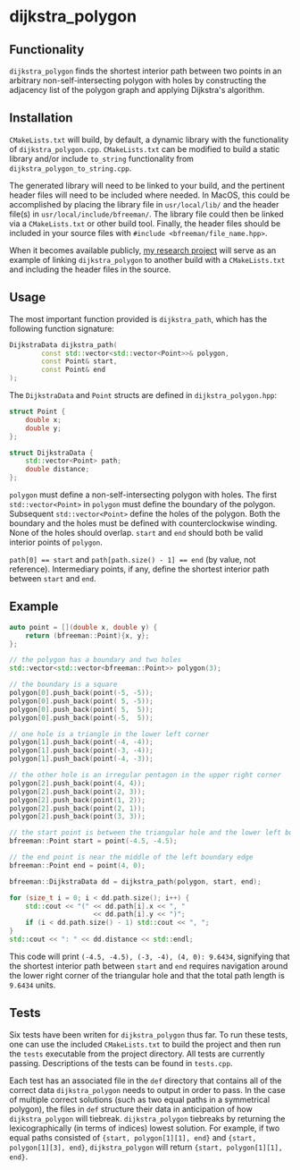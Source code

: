 # dijkstra_polygon
## Functionality
`dijkstra_polygon` finds the shortest interior path between two points in an arbitrary non-self-intersecting polygon with holes by constructing the adjacency list of the polygon graph and applying Dijkstra's algorithm.

## Installation
`CMakeLists.txt` will build, by default, a dynamic library with the functionality of `dijkstra_polygon.cpp`. `CMakeLists.txt` can be modified to build a static library and/or include `to_string` functionality from `dijkstra_polygon_to_string.cpp`.

The generated library will need to be linked to your build, and the pertinent header files will need to be included where needed. In MacOS, this could be accomplished by placing the library file in `usr/local/lib/` and the header file(s) in `usr/local/include/bfreeman/`. The library file could then be linked via a `CMakeLists.txt` or other build tool. Finally, the header files should be included in your source files with `#include <bfreeman/file_name.hpp>`.

When it becomes available publicly, [my research project](https://github.com/brunofreeman/dpo_pdf) will serve as an example of linking `dijkstra_polygon` to another build with a `CMakeLists.txt` and including the header files in the source.

## Usage
The most important function provided is `dijkstra_path`, which has the following function signature:
```cpp
DijkstraData dijkstra_path(
        const std::vector<std::vector<Point>>& polygon,
        const Point& start,
        const Point& end
);
```
The `DijkstraData` and `Point` structs are defined in `dijkstra_polygon.hpp`:
```cpp
struct Point {
    double x;
    double y;
};

struct DijkstraData {
    std::vector<Point> path;
    double distance;
};
```
`polygon` must define a non-self-intersecting polygon with holes. The first `std::vector<Point>` in `polygon` must define the boundary of the polygon. Subsequent `std::vector<Point>` define the holes of the polygon. Both the boundary and the holes must be defined with counterclockwise winding. None of the holes should overlap. `start` and `end` should both be valid interior points of `polygon`.

`path[0] == start` and `path[path.size() - 1] == end` (by value, not reference). Intermediary points, if any, define the shortest interior path between `start` and `end`.

## Example
```cpp
auto point = [](double x, double y) {
    return (bfreeman::Point){x, y};
};

// the polygon has a boundary and two holes
std::vector<std::vector<bfreeman::Point>> polygon(3);

// the boundary is a square
polygon[0].push_back(point(-5, -5));
polygon[0].push_back(point( 5, -5));
polygon[0].push_back(point( 5,  5));
polygon[0].push_back(point(-5,  5));

// one hole is a triangle in the lower left corner
polygon[1].push_back(point(-4, -4));
polygon[1].push_back(point(-3, -4));
polygon[1].push_back(point(-4, -3));

// the other hole is an irregular pentagon in the upper right corner
polygon[2].push_back(point(4, 4));
polygon[2].push_back(point(2, 3));
polygon[2].push_back(point(1, 2));
polygon[2].push_back(point(2, 1));
polygon[2].push_back(point(3, 3));

// the start point is between the triangular hole and the lower left boundary corner
bfreeman::Point start = point(-4.5, -4.5);

// the end point is near the middle of the left boundary edge
bfreeman::Point end = point(4, 0);

bfreeman::DijkstraData dd = dijkstra_path(polygon, start, end);

for (size_t i = 0; i < dd.path.size(); i++) {
    std::cout << "(" << dd.path[i].x << ", "
                     << dd.path[i].y << ")";
    if (i < dd.path.size() - 1) std::cout << ", ";
}
std::cout << ": " << dd.distance << std::endl;
```

This code will print `(-4.5, -4.5), (-3, -4), (4, 0): 9.6434`, signifying that the shortest interior path between `start` and `end` requires navigation around the lower right corner of the triangular hole and that the total path length is `9.6434` units.

## Tests
Six tests have been writen for `dijkstra_polygon` thus far. To run these tests, one can use the included `CMakeLists.txt` to build the project and then run the `tests` executable from the project directory. All tests are currently passing. Descriptions of the tests can be found in `tests.cpp`.

Each test has an associated file in the `def` directory that contains all of the correct data `dijkstra_polygon` needs to output in order to pass. In the case of multiple correct solutions (such as two equal paths in a symmetrical polygon), the files in `def` structure their data in anticipation of how `dijkstra_polygon` will tiebreak. `dijkstra_polygon` tiebreaks by returning the lexicographically (in terms of indices) lowest solution. For example, if two equal paths consisted of `{start, polygon[1][1], end}` and `{start, polygon[1][3], end}`, `dijkstra_polygon` will return `{start, polygon[1][1], end}`.